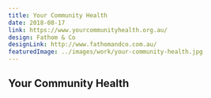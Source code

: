 ```yaml
---
title: Your Community Health
date: 2018-08-17
link: https://www.yourcommunityhealth.org.au/
design: Fathom & Co
designLink: http://www.fathomandco.com.au/
featuredImage: ../images/work/your-community-health.jpg
---
```


## Your Community Health
